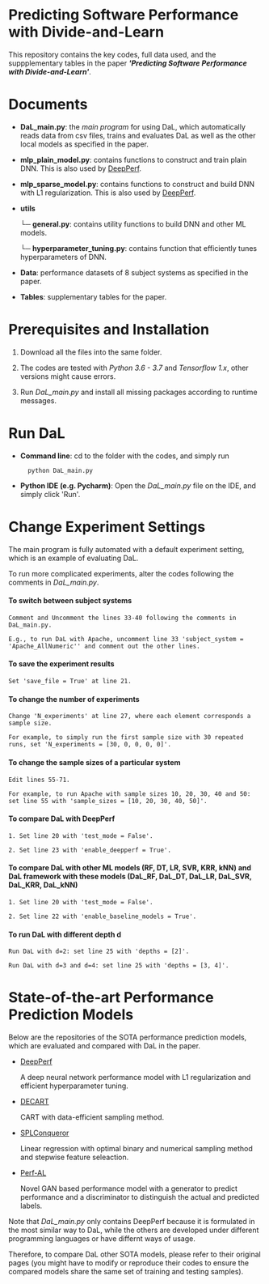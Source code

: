 # Predicting Software Performance with Divide-and-Learn
This repository contains the key codes, full data used, and the suppplementary tables in the paper **_'Predicting Software Performance with Divide-and-Learn'_**.

# Documents

- **DaL_main.py**: 
the *main program* for using DaL, which automatically reads data from csv files, trains and evaluates DaL as well as the other local models as specified in the paper.

- **mlp_plain_model.py**:
contains functions to construct and train plain DNN. This is also used by [DeepPerf](https://github.com/DeepPerf/DeepPerf).
    
- **mlp_sparse_model.py**:
contains functions to construct and build DNN with L1 regularization. This is also used by [DeepPerf](https://github.com/DeepPerf/DeepPerf).

- **utils**

    └─ **general.py**:
    contains utility functions to build DNN and other ML models.
    
    └─ **hyperparameter_tuning.py**:
    contains function that efficiently tunes hyperparameters of DNN.
    

- **Data**:
performance datasets of 8 subject systems as specified in the paper.

- **Tables**:
supplementary tables for the paper.

# Prerequisites and Installation
1. Download all the files into the same folder.

2. The codes are tested with *Python 3.6 - 3.7* and *Tensorflow 1.x*, other versions might cause errors.

3. Run *DaL_main.py* and install all missing packages according to runtime messages.


# Run DaL

- **Command line**: cd to the folder with the codes, and simply run

        python DaL_main.py
        
- **Python IDE (e.g. Pycharm)**: Open the *DaL_main.py* file on the IDE, and simply click 'Run'.



# Change Experiment Settings
The main program is fully automated with a default experiment setting, which is an example of evaluating DaL.

To run more complicated experiments, alter the codes following the comments in *DaL_main.py*.

#### To switch between subject systems
    Comment and Uncomment the lines 33-40 following the comments in DaL_main.py.

    E.g., to run DaL with Apache, uncomment line 33 'subject_system = 'Apache_AllNumeric'' and comment out the other lines.


#### To save the experiment results
    Set 'save_file = True' at line 21.


#### To change the number of experiments
    Change 'N_experiments' at line 27, where each element corresponds a sample size. 

    For example, to simply run the first sample size with 30 repeated runs, set 'N_experiments = [30, 0, 0, 0, 0]'.

#### To change the sample sizes of a particular system
    Edit lines 55-71.

    For example, to run Apache with sample sizes 10, 20, 30, 40 and 50: set line 55 with 'sample_sizes = [10, 20, 30, 40, 50]'.


#### To compare DaL with DeepPerf
    1. Set line 20 with 'test_mode = False'.

    2. Set line 23 with 'enable_deepperf = True'.


#### To compare DaL with other ML models (RF, DT, LR, SVR, KRR, kNN) and DaL framework with these models (DaL_RF, DaL_DT, DaL_LR, DaL_SVR, DaL_KRR, DaL_kNN)
    1. Set line 20 with 'test_mode = False'.

    2. Set line 22 with 'enable_baseline_models = True'.


#### To run DaL with different depth d
    Run DaL with d=2: set line 25 with 'depths = [2]'.

    Run DaL with d=3 and d=4: set line 25 with 'depths = [3, 4]'.


# State-of-the-art Performance Prediction Models
Below are the repositories of the SOTA performance prediction models, which are evaluated and compared with DaL in the paper. 

- [DeepPerf](https://github.com/DeepPerf/DeepPerf)

    A deep neural network performance model with L1 regularization and efficient hyperparameter tuning.

- [DECART](https://github.com/jmguo/DECART)

    CART with data-efficient sampling method.

- [SPLConqueror](https://github.com/se-sic/SPLConqueror)

    Linear regression with optimal binary and numerical sampling method and stepwise feature seleaction.

- [Perf-AL](https://github.com/GANPerf/GANPerf)

    Novel GAN based performance model with a generator to predict performance and a discriminator to distinguish the actual and predicted labels.
    


Note that *DaL_main.py* only contains DeepPerf because it is formulated in the most similar way to DaL, while the others are developed under different programming languages or have differnt ways of usage. 

Therefore, to compare DaL other SOTA models, please refer to their original pages (you might have to modify or reproduce their codes to ensure the compared models share the same set of training and testing samples).
